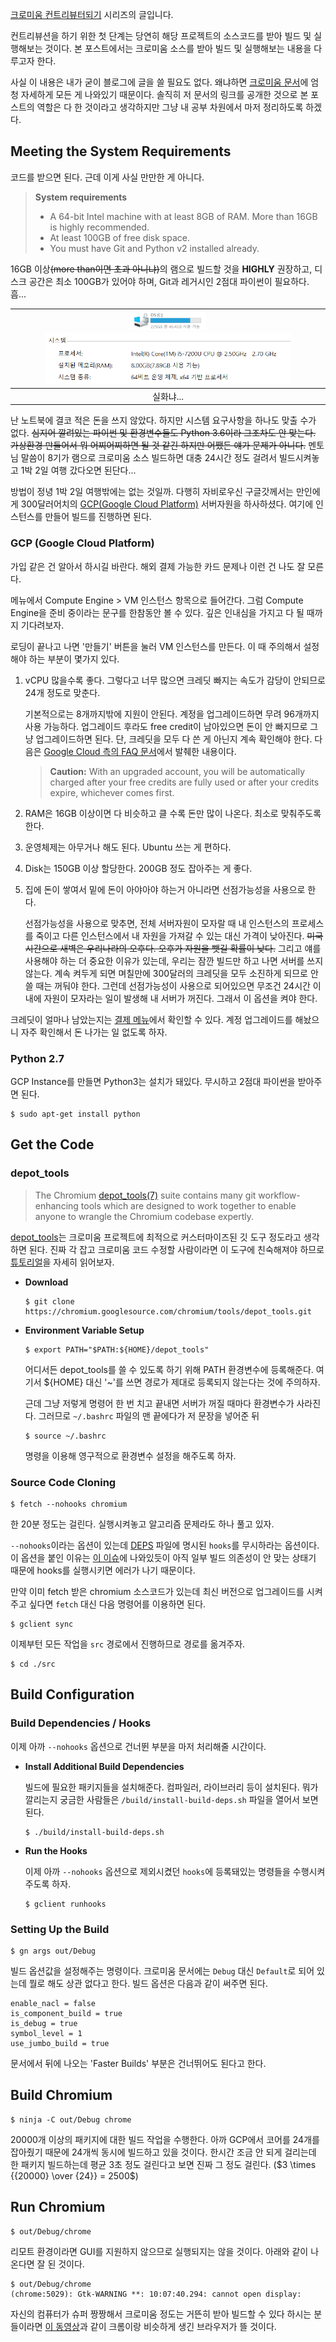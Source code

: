 [크로미움 컨트리뷰터되기](https://enhanced.kr/postviewer/1554) 시리즈의 글입니다.

컨트리뷰션을 하기 위한 첫 단계는 당연히 해당 프로젝트의 소스코드를 받아 빌드 및 실행해보는 것이다. 본 포스트에서는 크로미움 소스를 받아 빌드 및 실행해보는 내용을 다루고자 한다.

사실 이 내용은 내가 굳이 블로그에 글을 쓸 필요도 없다. 왜냐하면 [크로미움 문서](https://chromium.googlesource.com/chromium/src/+/master/docs/linux_build_instructions.md)에 엄청 자세하게 모든 게 나와있기 때문이다. 솔직히 저 문서의 링크를 공개한 것으로 본 포스트의 역할은 다 한 것이라고 생각하지만 그냥 내 공부 차원에서 마저 정리하도록 하겠다.



## Meeting the System Requirements

코드를 받으면 된다. 근데 이게 사실 만만한 게 아니다.

> **System requirements**
>
> - A 64-bit Intel machine with at least 8GB of RAM. More than 16GB is highly recommended.
> - At least 100GB of free disk space.
> - You must have Git and Python v2 installed already.

16GB 이상~~(more than이면 초과 아니냐)~~의 램으로 빌드할 것을 **HIGHLY** 권장하고, 디스크 공간은 최소 100GB가 있어야 하며, Git과 레거시인 2점대 파이썬이 필요하다. 흠...

| <img src="https://raw.githubusercontent.com/3jins/Images/master/disk-remain.png" width="25%"/> <img src="https://raw.githubusercontent.com/3jins/Images/master/cpu-performance.png" width="80%"/> |
| :----------------------------------------------------------: |
|                          실화냐...                           |

난 노트북에 결코 적은 돈을 쓰지 않았다. 하지만 시스템 요구사항을 하나도 맞출 수가 없다. ~~심지어 깔려있는 파이썬 및 환경변수들도 Python 3.6이라 그조차도 안 맞는다. 가상환경 만들어서 뭐 어찌어찌하면 될 것 같긴 하지만 어쨌든 얘가 문제가 아니다.~~ 멘토님 말씀이 8기가 램으로 크로미움 소스 빌드하면 대충 24시간 정도 걸려서 빌드시켜놓고 1박 2일 여행 갔다오면 된단다...

방법이 정녕 1박 2일 여행밖에는 없는 것일까. 다행히 자비로우신 구글갓께서는 만인에게 300달러어치의 [GCP(Google Cloud Platform)](https://console.cloud.google.com) 서버자원을 하사하셨다. 여기에 인스턴스를 만들어 빌드를 진행하면 된다.

### GCP (Google Cloud Platform)

가입 같은 건 알아서 하시길 바란다. 해외 결제 가능한 카드 문제나 이런 건 나도 잘 모른다.

메뉴에서 Compute Engine > VM 인스턴스 항목으로 들어간다. 그럼 Compute Engine을 준비 중이라는 문구를 한참동안 볼 수 있다. 깊은 인내심을 가지고 다 될 때까지 기다려보자.

로딩이 끝나고 나면 '만들기' 버튼을 눌러 VM 인스턴스를 만든다. 이 때 주의해서 설정해야 하는 부분이 몇가지 있다.

1. vCPU 많을수록 좋다. 그렇다고 너무 많으면 크레딧 빠지는 속도가 감당이 안되므로 24개 정도로 맞춘다.

   기본적으로는 8개까지밖에 지원이 안된다. 계정을 업그레이드하면 무려 96개까지 사용 가능하다. 업그레이드 후라도 free credit이 남아있으면 돈이 안 빠지므로 그냥 업그레이드하면 된다. 단, 크레딧을 모두 다 쓴 게 아닌지 계속 확인해야 한다. 다음은 [Google Cloud 측의 FAQ 문서](https://cloud.google.com/free/docs/frequently-asked-questions?hl=ko&_ga=2.130436554.-450825139.1534416329#how-to-upgrade)에서 발췌한 내용이다.

   > **Caution:** With an upgraded account, you will be automatically charged after your free credits are fully used or after your credits expire, whichever comes first.

2. RAM은 16GB 이상이면 다 비슷하고 클 수록 돈만 많이 나온다. 최소로 맞춰주도록 한다.

3. 운영체제는 아무거나 해도 된다. Ubuntu 쓰는 게 편하다.

4. Disk는 150GB 이상 할당한다. 200GB 정도 잡아주는 게 좋다.

5. 집에 돈이 쌓여서 밑에 돈이 아야아야 하는거 아니라면 선점가능성을 사용으로 한다.

   선점가능성을 사용으로 맞추면, 전체 서버자원이 모자랄 때 내 인스턴스의 프로세스를 죽이고 다른 인스턴스에서 내 자원을 가져갈 수 있는 대신 가격이 낮아진다. ~~미국시간으로 새벽은 우리나라의 오후다. 오후가 자원을 뺏길 확률이 낮다.~~ 그리고 얘를 사용해야 하는 더 중요한 이유가 있는데, 우리는 잠깐 빌드만 하고 나면 서버를 쓰지 않는다. 계속 켜두게 되면 며칠만에 300달러의 크레딧을 모두 소진하게 되므로 안 쓸 때는 꺼둬야 한다. 그런데 선점가능성이 사용으로 되어있으면 무조건 24시간 이내에 자원이 모자라는 일이 발생해 내 서버가 꺼진다. 그래서 이 옵션을 켜야 한다.

크레딧이 얼마나 남았는지는 [결제 메뉴](https://console.cloud.google.com/billing)에서 확인할 수 있다. 계정 업그레이드를 해놨으니 자주 확인해서 돈 나가는 일 없도록 하자.

### Python 2.7

GCP Instance를 만들면 Python3는 설치가 돼있다. 무시하고 2점대 파이썬을 받아주면 된다.

```
$ sudo apt-get install python
```



## Get the Code

### depot_tools

> The Chromium [depot_tools(7)](http://commondatastorage.googleapis.com/chrome-infra-docs/flat/depot_tools/docs/html/depot_tools.html) suite contains many git workflow-enhancing tools which are designed to work together to enable anyone to wrangle the Chromium codebase expertly.

[depot_tools](http://commondatastorage.googleapis.com/chrome-infra-docs/flat/depot_tools/docs/html/depot_tools.html)는 크로미움 프로젝트에 최적으로 커스터마이즈된 깃 도구 정도라고 생각하면 된다. 진짜 각 잡고 크로미움 코드 수정할 사람이라면 이 도구에 친숙해져야 하므로 [튜토리얼](http://commondatastorage.googleapis.com/chrome-infra-docs/flat/depot_tools/docs/html/depot_tools_tutorial.html)을 자세히 읽어보자.

* **Download**

  ```
  $ git clone https://chromium.googlesource.com/chromium/tools/depot_tools.git
  ```

* **Environment Variable Setup**

  ```
  $ export PATH="$PATH:${HOME}/depot_tools"
  ```

  어디서든 depot_tools를 쓸 수 있도록 하기 위해 PATH 환경변수에 등록해준다. 여기서 ${HOME} 대신 '~'를 쓰면 경로가 제대로 등록되지 않는다는 것에 주의하자.

  근데 그냥 저렇게 명령어 한 번 치고 끝내면 서버가 꺼질 때마다 환경변수가 사라진다. 그러므로 `~/.bashrc` 파일의 맨 끝에다가 저 문장을 넣어준 뒤

  ```
  $ source ~/.bashrc
  ```

  명령을 이용해 영구적으로 환경변수 설정을 해주도록 하자.



### Source Code Cloning

```
$ fetch --nohooks chromium
```

한 20분 정도는 걸린다. 실행시켜놓고 알고리즘 문제라도 하나 풀고 있자.

`--nohooks`이라는 옵션이 있는데 [DEPS](https://dev.chromium.org/developers/how-tos/depottools#TOC-DEPS-file) 파일에 명시된 `hooks`를 무시하라는 옵션이다. 이 옵션을 붙인 이유는 [이 이슈](https://codereview.chromium.org/106403003)에 나와있듯이 아직 일부 빌드 의존성이 안 맞는 상태기 때문에 hooks를 실행시키면 에러가 나기 때문이다.

만약 이미 fetch 받은 chromium 소스코드가 있는데 최신 버전으로 업그레이드를 시켜주고 싶다면 `fetch` 대신 다음 명령어를 이용하면 된다.

```
$ gclient sync
```

이제부턴 모든 작업을 `src` 경로에서 진행하므로 경로를 옮겨주자.

```
$ cd ./src
```



## Build Configuration

### Build Dependencies / Hooks

이제 아까 `--nohooks` 옵션으로 건너뛴 부분을 마저 처리해줄 시간이다. 

* **Install Additional Build Dependencies**

  빌드에 필요한 패키지들을 설치해준다. 컴파일러, 라이브러리 등이 설치된다. 뭐가 깔리는지 궁금한 사람들은 `/build/install-build-deps.sh` 파일을 열어서 보면 된다.

  ```
  $ ./build/install-build-deps.sh
  ```

* **Run the Hooks**

  이제 아까 `--nohooks` 옵션으로 제외시켰던 `hooks`에 등록돼있는 명령들을 수행시켜주도록 하자.

  ```
  $ gclient runhooks
  ```



### Setting Up the Build

```
$ gn args out/Debug
```

빌드 옵션값을 설정해주는 명령이다. 크로미움 문서에는 `Debug` 대신 `Default`로 되어 있는데 뭘로 해도 상관 없다고 한다. 빌드 옵션은 다음과 같이 써주면 된다.

```
enable_nacl = false
is_component_build = true
is_debug = true
symbol_level = 1
use_jumbo_build = true
```

문서에서 뒤에 나오는 'Faster Builds' 부분은 건너뛰어도 된다고 한다.



## Build Chromium

```
$ ninja -C out/Debug chrome
```

20000개 이상의 패키지에 대한 빌드 작업을 수행한다. 아까 GCP에서 코어를 24개를 잡아줬기 때문에 24개씩 동시에 빌드하고 있을 것이다. 한시간 조금 안 되게 걸리는데 한 패키지 빌드하는데 평균 3초 정도 걸린다고 보면 진짜 그 정도 걸린다. ($3 \times {{20000} \over {24}} = 2500$)



## Run Chromium

```
$ out/Debug/chrome
```

리모트 환경이라면 GUI를 지원하지 않으므로 실행되지는 않을 것이다. 아래와 같이 나온다면 잘 된 것이다. 

```
$ out/Debug/chrome
(chrome:5029): Gtk-WARNING **: 10:07:40.294: cannot open display: 
```

자신의 컴퓨터가 슈퍼 짱짱해서 크로미움 정도는 거뜬히 받아 빌드할 수 있다 하시는 분들이라면 [이 동영상](https://www.youtube.com/watch?v=rMbJj-48VwY&feature=youtu.be)과 같이 크롬이랑 비슷하게 생긴 브라우저가 뜰 것이다. 